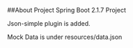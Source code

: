 ##About Project
Spring Boot 2.1.7 Project

Json-simple plugin is added.

Mock Data is under resources/data.json
